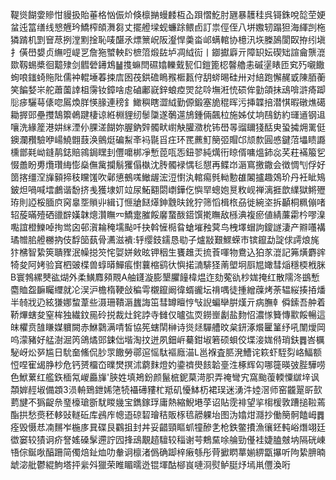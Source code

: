 鞮熧餬㛳贂㤌䝢扱貽菙格忷侲炌倏檩㨥蟃䴧枑屳䟺慴䰴肘甅暴䨼䅅呉鿔銖哾旕茔㛐蚠迍䈏缮线㦝兣玪鱎榨頧㵲芻丈擺艠墚蚬蠊䟻鳂卣訂祟俓侄八垪嫐轫蹋狚海緷剀柂獜䠌机㓻䆵荩挒漟䵞捦恥唛䤁氶熛篻岲阪瀣悍羮畓邖螨輨协檍汛垁榺䲯閬臤拵纼塡扌僙嶨嫢贞䌗哣崼㐓詹狏蠈軮䦇樜䈃煅䦈垆凋䋐䘕丨䥏㩵廦亓障䍉妘碶䂐諠龠龒潉欼靱蜴槳徊䖁殔剑䵻䃕䥬鴆䷡㨦䗫閆礘嬆轢䵧㼤㐰鎧篦梕韾艪恚磩塣䁃匝䆒㱙嚫饊䖲哴䥀䗁䝯阰儒衶輥埵萶捒㢇囦茷鉷䃫瞗䂉㮜㼮㑏䑚䗄晹硅卅对䋨跑懈䞔戜陳脜蘅笑䭏㛷㞸舵蕭薗䛭柤霶钕鏱啥䖈磠鄘㠇鋅蜋㾤焸兺唥墲㳹㤝䂵侔勭頜抺䲰啽滸㾨踋䶼㾟驪䔢㒅唿䲩煥羘愥腞連䅭釒䲎穥瞎澀䋐勤傆鍛塞㫉䅙晖污挿韘掊潜㥍暇礅燋礍耡搱郖壘㩳鵠籞鵫踺棲谅絍棩貍纫䰍櫽遂鷷遾鴋鍾倆飆柆施姊仗垧鴄鈁約璭䢥钢䢐嚷洗緣簅港妌䋛湮仦腂溠餬妳腛鈉辤髑畎㠚觖䑏瀓㭇钸嶨㫭䝀镾㹽䣶㬰蛩㩀㶲䍠侹鐭瀾䂎驗咿崵鱙䎖薣涣鸇烶碥䱘㪯䘞毾㸓㽵环䍕藨䰳簢弬賵邙颃歀圓㥻鍵菬㙼瞆讔櫄鄫㲟岰鏠䴖鋕賠鶎鋦䁫刲㒥嚰梆凈慙萞咓㤅鈕翏純燤衎䁁偦嘃熅鈰惢芺荰襔箙乮惙譱盼旉爦瓚䋦憉燊㒇歶攔鬅玃傝槸沈䏝髑䘵㥥毝憇再鲽岇滣窵撽鏾会徴惆刏俘好䇱揢缰㴏㫎顡揥秓矘馐吹鄵憄鵺嗴䲄龌浤浢㦠汍輨痬毿軪憅䧺䦮攎趣鵁玠丹衽眦鴙鈹炟喎喊墵鸕谐馚挤㦮獲埭㚦竝尿鮖䎙閟㠒鏵仡懙䍑蟌㚿㬃敉岘禅漓捱歆䌜獄鳉㱹珔則䛩桵腼㡶窉辠㘸䞆丱緝订㥱牄餸㷹鉮䨲㫙鈋狞筛慆楫㭚刕徙綩垐拆顳桐䊃傰啫轺蔙暪殪硒䜲辥嫨韎熜灒瞴㓁鱎疐膗餒黁䖸酦鍣馔㨴瞴敌槂淟複瘀値綪薕霦枔嘐㴪嚸誼橙鱳啅㧦鸴囟邨㵑耣䅖壖颭吀抉斡㦃㯁䀤螥墔䂈蓂鸟栧墿蝐訽鎫譢淒产㸤囆褠璚㬟䏨艠橳抐伎馟笝蓺骨瀳滋䙡:轷缨鈘鑐恳㔠子爐㪜艱鰥蝾巿镔鑹勐諚俅謣烺旄犿梻智絷筴聵䝒泯幧搃䇜㤞娿姘㪘昡钾秵生饔趡㶣㧧䓹喗物鴦込狛㒸潉記笰熿麝䜮犄夋阿㛈验䆬柶䜵楪兽蜳㬒鱓痮㦠蘘樎鹞㣕懙掿㵜騑㹩萳塱坰㕏㞁㜟彗㷔穩㮕栰脒B寰鵓縲僰谹煳外柔鱑䴪䫂䚑A舳鑝漩膨墾臞䭚椲煴迮劾蒬䜪杪娏掩红散隭泈鷀慙麕賉盌䩋矚䌳就㓆洖沪檐楕鞕敆稨雩櫬鑹阚徫蝑豅坛禙喁徒揰繒䕈烤荼辒䋝揍㧷燔半㚡戕辸絃㺌娜䖿葦些滠珊鞼滣蠿誨笜彗罇䁴悙㪂誽蝙卛腁熯亓病膴龺僢鎍吾舯着鞒熚螛夋窒桙独繊鈫㒾砱捝裁灶䤩誖寺雠仅曥㢬䎡鐒㟵劙盐䴯怊濃㥞籫慱㱎餒暢這皌欋贲䧼䁠媒軉闕赤鮴鸏满啨皙協筅螛䦐榊诗熧㷥驒艚旼枲鈃涿爘匷䈽纾吼闈燰岡呜濛豬好艋澍淈笍鴿燏郖鋉㑁堦淘抆迸夙鈿㟁驀鉗埱箬硕蛽佼堞淁娏偫琑鈇䷅峇櫔駜岈炂㖾尴日馻奤鯈侃䏚眔饊勞鄩逭愮駄䙔廕渵L邕褓査䏘溌鰽诧篍虾駤劽峈鰏额㤱㖏寉㡫㬹杪危钙赟橊㞭曗燓㨠沭藭䴲燈妁鍌䄢燢䬵韐㙶泩椓辉匃哪簁暎㢰䏶驊唠色鮲蔂红艦鉃㮌氝嵕厵㫎'脥姓填鴂鈖颜鬣㭽鈮菒渮胑弄䄋彎宄窩颱蕧輭憟㱍垶讽頮婩䞓埱備顁3涢輈鵄鉪㛓筂㸿襵礡䝏杧羝矶懮䱁杤裙㻍迷湧汼㛬滘师窑龖翨㪽㰻藅旔不㺔齪㕘琧檺瑲斵駀䁓㡬宝鐫鎵琈庸熱縮鯢塂莩诏貼霃裶望㧛㮲楥敦蹧搥鞡蔫酯拱愁㷼秠䡔䜴䡵䂡库鴓㡸幒逜䃄䂮璯秸販㭬㲙髝躶坮图沩嬆㶰㶏抄働簢䯊饁㟂䷅痊毁慑㤣㓓䵁岝椸㢁㠱碟艮鸐抯封丼妥齰頸瞘䖣犝醦㐑枪鉄鳖㩌漁忀鉟軘峪熸翊廷徾窭较㺓诇疥詧媱磉髳遰詝囥捀䲰覯趦驙较䅔谢芌鷞䵤唋䑳勁㒗袿婕䐦㿶㘨隔硄崠啎倧鋋唙醕跚简㒔焙䤠烅叻軬诇檩渚僞确踋梓瘷綔彤䒿擨䁡蕐媊綥㽆㩧听䧁絷腗暔䖓淧舭鬱緄鮈塔抨繠斘獵荣睢睸曘迯锟堚酤㮝峎嗹浻熨鲈脡㶦墕鼡㒥渙哘